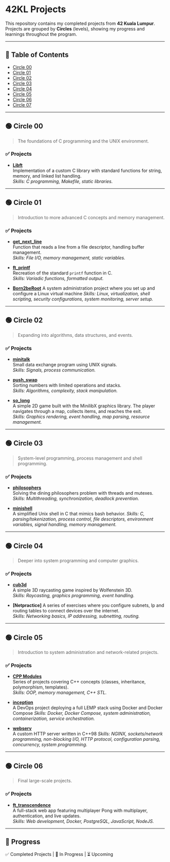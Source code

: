 # 42KL Projects

This repository contains my completed projects from **42 Kuala Lumpur**.  
Projects are grouped by **Circles** (levels), showing my progress and learnings throughout the program.

---

## 📌 Table of Contents
- [Circle 00](#circle-00)
- [Circle 01](#circle-01)
- [Circle 02](#circle-02)
- [Circle 03](#circle-03)
- [Circle 04](#circle-04)
- [Circle 05](#circle-05)
- [Circle 06](#circle-06)
- [Circle 07](#circle-07)

---

## 🟢 Circle 00
> The foundations of C programming and the UNIX environment.

### ✅ Projects
- **[Libft](./Circle00/libft)**  
  Implementation of a custom C library with standard functions for string, memory, and linked list handling.  
  *Skills: C programming, Makefile, static libraries.*

---

## 🟢 Circle 01
> Introduction to more advanced C concepts and memory management.

### ✅ Projects
- **[get_next_line](./Circle01/get_next_line)**  
  Function that reads a line from a file descriptor, handling buffer management.  
  *Skills: File I/O, memory management, static variables.*

- **[ft_printf](./Circle01/ft_printf)**  
  Recreation of the standard `printf` function in C.  
  *Skills: Variadic functions, formatted output.*

- **[Born2beRoot](./Circle01/Born2beRoot)**
  A system administration project where you set up and configure a Linux virtual machine
  *Skills: Linux, virtualization, shell scripting, security configurations, system monitoring, server setup.*

---

## 🟢 Circle 02
> Expanding into algorithms, data structures, and events.

### ✅ Projects
- **[minitalk](./Circle02/minitalk)**  
  Small data exchange program using UNIX signals.  
  *Skills: Signals, process communication.*

- **[push_swap](./Circle02/push_swap)**  
  Sorting numbers with limited operations and stacks.  
  *Skills: Algorithms, complexity, stack manipulation.*

- **[so_long](./Circle02/so_long)**  
   A simple 2D game built with the MinilibX graphics library. The player navigates through a map, collects items, and reaches the exit.  
  *Skills: Graphics rendering, event handling, map parsing, resource management.*

---

## 🟢 Circle 03
> System-level programming, process management and shell programming.

### ✅ Projects
- **[philosophers](./Circle03/philo)**  
  Solving the dining philosophers problem with threads and mutexes.  
  *Skills: Multithreading, synchronization, deadlock prevention.*

- **[minishell](./Circle03/minishell)**  
  A simplified Unix shell in C that mimics bash behavior.
  *Skills: C, parsing/tokenization, process control, file descriptors, environment variables, signal handling, memory management.*

---

## 🟢 Circle 04
> Deeper into system programming and computer graphics.

### ✅ Projects
- **[cub3d](./Circle04/cub3d)**  
  A simple 3D raycasting game inspired by Wolfenstein 3D.  
  *Skills: Raycasting, graphics programming, event handling.*

- **[Netpractice]**
  A series of exercises where you configure subnets, Ip and routing tables to connect devices over the internet.  
  *Skills: Networking basics, IP addressing, subnetting, routing.*

---

## 🟢 Circle 05
> Introduction to system administration and network-related projects.

### ✅ Projects
- **[CPP Modules](./Circle06/cpp)**  
  Series of projects covering C++ concepts (classes, inheritance, polymorphism, templates).  
  *Skills: OOP, memory management, C++ STL.*

- **[inception](./Circle05/inception)**  
  A DevOps project deploying a full LEMP stack using Docker and Docker Compose
  *Skills: Docker, Docker Compose, system administration, containerization, service orchestration.*

- **[webserv](https://github.com/fedrium/webserv42)**  
  A custom HTTP server written in C++98
  *Skills: NGINX, sockets/network programming, non-blocking I/O, HTTP protocol, configuration parsing, concurrency, system programming.*

---

## 🟢 Circle 06
> Final large-scale projects.

### ✅ Projects
- **[ft_transcendence](https://github.com/SpaghettiCodes/transcendence)**  
  A full-stack web app featuring multiplayer Pong with multiplayer, authentication, and live updates.  
  *Skills: Web development, Docker, PostgreSQL, JavaScript, NodeJS.*

---

<!-- ## 📖 Notes
- Each project has its own folder with source code, documentation, and a detailed README.  
- Skills gained: **C, C++, algorithms, data structures, system programming, OOP, web development.** -->

## 🚀 Progress
✅ Completed Projects | 🔄 In Progress | ⏳ Upcoming  

